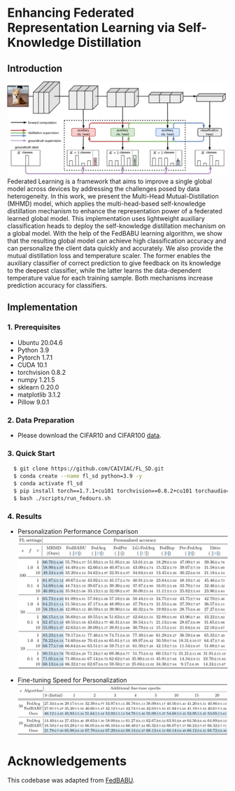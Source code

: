 # Enhancing Federated Representation Learning via Self-Knowledge Distillation




## Introduction
![Image](images/overview.png)
Federated Learning is a framework that aims to improve a single global model across devices by addressing the challenges posed by data heterogeneity. In this work, we present the Multi-Head Mutual-Distillation (MHMD) model, which applies the multi-head-based self-knowledge distillation mechanism to enhance the representation power of a federated learned global model. This implementation uses lightweight auxiliary classification heads to deploy the self-knowledge distillation mechanism on a global model. With the help of the FedBABU learning algorithm, we show that the resulting global model can achieve high classification accuracy and can personalize the client data quickly and accurately. We also provide the mutual distillation loss and temperature scaler. The former enables the auxiliary classifier of correct prediction to give feedback on its knowledge to the deepest classifier, while the latter learns the data-dependent temperature value for each training sample. Both mechanisms increase prediction accuracy for classifiers. 


## Implementation
### 1. Prerequisites
* Ubuntu 20.04.6
* Python 3.9
* Pytorch 1.7.1
* CUDA 10.1
* torchvision 0.8.2
* numpy 1.21.5
* sklearn 0.20.0
* matplotlib 3.1.2
* Pillow 9.0.1


### 2. Data Preparation
* Please download the CIFAR10 and CIFAR100 [data](https://www.cs.toronto.edu/~kriz/cifar.html).


### 3. Quick Start
```bash
  $ git clone https://github.com/CAIVIAC/FL_SD.git
  $ conda create --name fl_sd python=3.9 -y
  $ conda activate fl_sd
  $ pip install torch==1.7.1+cu101 torchvision==0.8.2+cu101 torchaudio==0.7.2 -f https://download.pytorch.org/whl/torch_stable.html
  $ bash ./scripts/run_fedours.sh
``` 


### 4. Results
* Personalization Performance Comparison
![Image](images/result1.png)

* Fine-tuning Speed for Personalization
![Image](images/result2.png)


# Acknowledgements
This codebase was adapted from [FedBABU](https://github.com/jhoon-oh/FedBABU.git).
